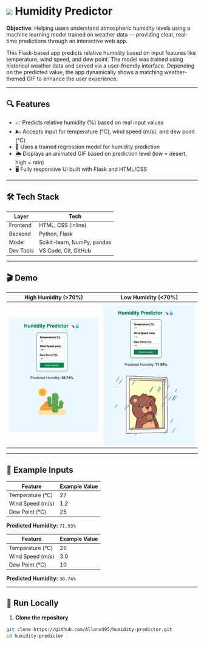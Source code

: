 # <img src="https://media4.giphy.com/media/v1.Y2lkPTc5MGI3NjExeHFpNGpydG9sNDlkMjFjMDQ2Zm8zcHdmeTRvY2N0cWxya2llbWhobSZlcD12MV9zdGlja2Vyc19zZWFyY2gmY3Q9cw/gHESustpINNBOPF8xP/giphy.webp" width="150"/>  Humidity Predictor

**Objective**: Helping users understand atmospheric humidity levels using a machine learning model trained on weather data — providing clear, real-time predictions through an interactive web app.

This Flask-based app predicts relative humidity based on input features like temperature, wind speed, and dew point. The model was trained using historical weather data and served via a user-friendly interface. Depending on the predicted value, the app dynamically shows a matching weather-themed GIF to enhance the user experience.

---

## 🔍 Features

- 📈 Predicts relative humidity (%) based on real input values  
- 🌬️ Accepts input for temperature (°C), wind speed (m/s), and dew point (°C)  
- 🧠 Uses a trained regression model for humidity prediction  
- 🌦️ Displays an animated GIF based on prediction level (low = desert, high = rain)  
- 🖥️ Fully responsive UI built with Flask and HTML/CSS  

---

## 🛠️ Tech Stack

| Layer      | Tech                          |
|------------|-------------------------------|
| Frontend   | HTML, CSS (inline)            |
| Backend    | Python, Flask                 |
| Model      | Scikit-learn, NumPy, pandas   |
| Dev Tools  | VS Code, Git, GitHub          |

---

## 🎬 Demo

| High Humidity (>70%) | Low Humidity (<70%) |
|----------------------|---------------------|
| ![High Demo](temp1.png) | ![Low Demo](temp2.png) |

---

## 🧪 Example Inputs

| Feature           | Example Value |
|-------------------|---------------|
| Temperature (°C)  | 27            |
| Wind Speed (m/s)  | 1.2           |
| Dew Point (°C)    | 25            |

**Predicted Humidity:** `71.93%`

| Feature           | Example Value |
|-------------------|---------------|
| Temperature (°C)  | 25            |
| Wind Speed (m/s)  | 3.0           |
| Dew Point (°C)    | 10            |

**Predicted Humidity:** `38.74%`

---

## 🚀 Run Locally

1. **Clone the repository**
```bash
git clone https://github.com/Allanx495/humidity-predictor.git
cd humidity-predictor
